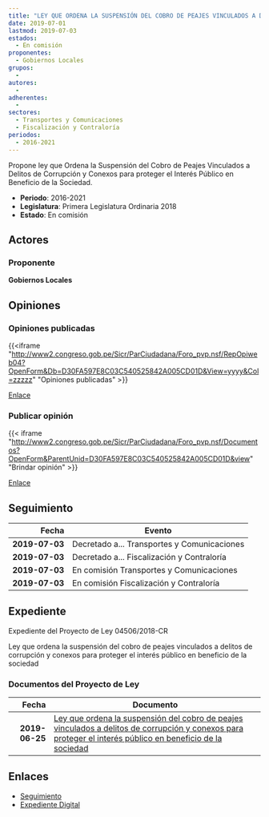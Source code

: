 ```yaml
---
title: "LEY QUE ORDENA LA SUSPENSIÓN DEL COBRO DE PEAJES VINCULADOS A DELITOS DE CORRUPCION Y CONEXOS PARA PROTEGER EL INTERÉS PÚBLICO EN BENEFICIO DE LA SOCIEDAD"
date: 2019-07-01
lastmod: 2019-07-03
estados: 
  - En comisión
proponentes: 
  - Gobiernos Locales
grupos: 
  - 
autores: 
  - 
adherentes: 
  - 
sectores: 
  - Transportes y Comunicaciones
  - Fiscalización y Contraloría
periodos: 
  - 2016-2021
---
```


Propone ley que Ordena la Suspensión del Cobro de Peajes Vinculados a Delitos de Corrupción y Conexos para proteger el Interés Público en Beneficio de la Sociedad.

- **Periodo**: 2016-2021
- **Legislatura**: Primera Legislatura Ordinaria 2018
- **Estado**: En comisión

## Actores

### Proponente

**Gobiernos Locales**


## Opiniones

### Opiniones publicadas

{{<iframe "http://www2.congreso.gob.pe/Sicr/ParCiudadana/Foro_pvp.nsf/RepOpiweb04?OpenForm&Db=D30FA597E8C03C540525842A005CD01D&View=yyyy&Col=zzzzz" "Opiniones publicadas" >}}

[Enlace](http://www2.congreso.gob.pe/Sicr/ParCiudadana/Foro_pvp.nsf/RepOpiweb04?OpenForm&Db=D30FA597E8C03C540525842A005CD01D&View=yyyy&Col=zzzzz)
### Publicar opinión

{{< iframe "http://www2.congreso.gob.pe/Sicr/ParCiudadana/Foro_pvp.nsf/Documentos?OpenForm&ParentUnid=D30FA597E8C03C540525842A005CD01D&view" "Brindar opinión" >}}

[Enlace](http://www2.congreso.gob.pe/Sicr/ParCiudadana/Foro_pvp.nsf/Documentos?OpenForm&ParentUnid=D30FA597E8C03C540525842A005CD01D&view)

## Seguimiento

| Fecha | Evento |
|------:|--------|
| **2019-07-03** | Decretado a... Transportes y Comunicaciones|
| **2019-07-03** | Decretado a... Fiscalización y Contraloría|
| **2019-07-03** | En comisión Transportes y Comunicaciones|
| **2019-07-03** | En comisión Fiscalización y Contraloría|


## Expediente

Expediente del Proyecto de Ley 04506/2018-CR

Ley que ordena la suspensión del cobro de peajes vinculados a delitos de corrupción y conexos para proteger el interés público en beneficio de la sociedad


### Documentos del Proyecto de Ley

| Fecha | Documento |
|------:|--------|
| **2019-06-25** | [Ley que ordena la suspensión del cobro de peajes vinculados a delitos de corrupción y conexos para proteger el interés público en beneficio de la sociedad](http://www.leyes.congreso.gob.pe/Documentos/2016_2021/Proyectos_de_Ley_y_de_Resoluciones_Legislativas/PL0450620190628.pdf) |

## Enlaces 

- [Seguimiento](http://www2.congreso.gob.pe/Sicr/TraDocEstProc/CLProLey2016.nsf/f7fff46988ca05b1052578e100829cc7/992626c3ec7a413b0525842a005d4589?OpenDocument)
- [Expediente Digital](http://www2.congreso.gob.pe/Sicr/TraDocEstProc/CLProLey2016.nsf/f7fff46988ca05b1052578e100829cc7/992626c3ec7a413b0525842a005d4589?OpenDocument&Click=05257FB7005EB655.eb71d0cf91d8294e05256cdf006b5706/$Body/0.1C6C)
